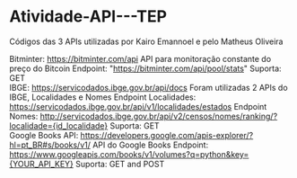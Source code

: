 # Atividade-API---TEP
Códigos das 3 APIs utilizadas por Kairo Emannoel e pelo Matheus Oliveira

Bitminter:  https://bitminter.com/api
API para monitoração constante do preço do Bitcoin
Endpoint: "https://bitminter.com/api/pool/stats"
Suporta: GET
<br/>
IBGE: https://servicodados.ibge.gov.br/api/docs
Foram utilizadas 2 APIs do IBGE, Localidades e Nomes
Endpoint Localidades: https://servicodados.ibge.gov.br/api/v1/localidades/estados
Endpoint Nomes: http://servicodados.ibge.gov.br/api/v2/censos/nomes/ranking/?localidade={id_localidade}
Suporta: GET
<br/>
Google Books API: https://developers.google.com/apis-explorer/?hl=pt_BR#s/books/v1/
API do Google Books
Endpoint: https://www.googleapis.com/books/v1/volumes?q=python&key={YOUR_API_KEY}
Suporta: GET and POST
